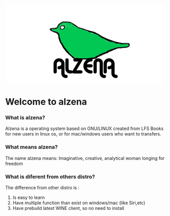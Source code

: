 ![logo](https://github.com/evokzh/alzena/blob/master/logo/logo_transp_500x200.png)

# Welcome to alzena

### What is alzena?
Alzena is a operating system based on GNU/LINUX created from LFS Books for new users in linux os, or for mac/windows users who want to transfers.
### What means alzena?
The name alzena means: Imaginative, creative, analytical woman longing for freedom
### What is diferent from others distro?
The difference from other distro is :
1. Is easy to learn
2. Have multiple function than exist on windows/mac (like Siri,etc)
3. Have prebuild latest WINE client, so no need to install
